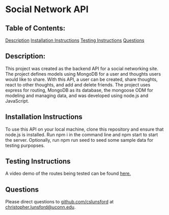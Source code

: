 # Social Network API  
  ## Table of Contents:
  [Description](#description)
  [Installation Instructions](#installation-instructions)
  [Testing Instructions](#testing-instructions)
  [Questions](#questions)
  ## Description:
  This project was created as the backend API for a social networking site. The project defines models using MongoDB for a user and thoughts users would like to share. With this API, a user can be created, share thoughts, react to other thoughts, and add and delete friends. The project uses express for routing, MongoDB as its database, the mongoose ODM for modeling and managing data, and was developed using node.js and JavaScript. 
  ## Installation Instructions
  To use this API on your local machine, clone this repository and ensure that node.js is installed. Run npm i in the command line and npm start to start the server. Optionally, run npm run seed to seed some sample data for testing purpopses.
  
  ## Testing Instructions
  A video demo of the routes being tested can be found [here.](https://drive.google.com/file/d/1OCUMadj8j1r1LbJMOk_LmELRKp4a8HMi/view)

  ## Questions
  Please direct questions to [github.com/cslunsford](github.com/cslunsford) at [christopher.lunsford@uconn.edu](christopher.lunsford@uconn.edu).